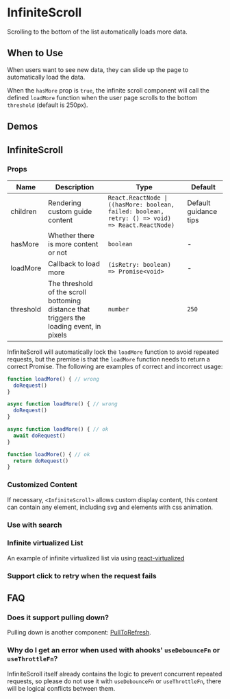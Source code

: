 # InfiniteScroll

Scrolling to the bottom of the list automatically loads more data.

## When to Use

When users want to see new data, they can slide up the page to automatically load the data.

When the `hasMore` prop is `true`, the infinite scroll component will call the defined `loadMore` function when the user page scrolls to the bottom `threshold` (default is 250px).

## Demos

<code src="./demos/demo1.tsx"></code>

## InfiniteScroll

### Props

| Name      | Description                                                                               | Type                                                                                             | Default               |
| --------- | ----------------------------------------------------------------------------------------- | ------------------------------------------------------------------------------------------------ | --------------------- |
| children  | Rendering custom guide content                                                            | `React.ReactNode \| ((hasMore: boolean, failed: boolean, retry: () => void) => React.ReactNode)` | Default guidance tips |
| hasMore   | Whether there is more content or not                                                      | `boolean`                                                                                        | -                     |
| loadMore  | Callback to load more                                                                     | `(isRetry: boolean) => Promise<void>`                                                            | -                     |
| threshold | The threshold of the scroll bottoming distance that triggers the loading event, in pixels | `number`                                                                                         | `250`                 |

InfiniteScroll will automatically lock the `loadMore` function to avoid repeated requests, but the premise is that the `loadMore` function needs to return a correct Promise. The following are examples of correct and incorrect usage:

```js
function loadMore() { // wrong
  doRequest()
}

async function loadMore() { // wrong
  doRequest()
}

async function loadMore() { // ok
  await doRequest()
}

function loadMore() { // ok
  return doRequest()
}
```

### Customized Content

If necessary, `<InfiniteScroll>` allows custom display content, this content can contain any element, including svg and elements with css animation.

<code src="./demos/content.tsx"></code>

### Use with search

<code src="./demos/demo3.tsx"></code>

### Infinite virtualized List

An example of infinite virtualized list via using [react-virtualized](https://github.com/bvaughn/react-virtualized)

<code src="./demos/demo2.tsx"></code>

### Support click to retry when the request fails

<code src="./demos/demo4.tsx"></code>

## FAQ

### Does it support pulling down?

Pulling down is another component: [PullToRefresh](./pull-to-refresh).

### Why do I get an error when used with ahooks' `useDebounceFn` or `useThrottleFn`?

InfiniteScroll itself already contains the logic to prevent concurrent repeated requests, so please do not use it with `useDebounceFn` or `useThrottleFn`, there will be logical conflicts between them.
